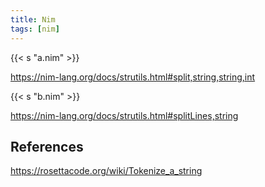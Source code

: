```yaml
---
title: Nim
tags: [nim]
---
```


{{< s "a.nim" >}}

<https://nim-lang.org/docs/strutils.html#split,string,string,int>

{{< s "b.nim" >}}

<https://nim-lang.org/docs/strutils.html#splitLines,string>

## References

<https://rosettacode.org/wiki/Tokenize_a_string>
